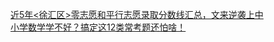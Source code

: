   
[近5年&lt;徐汇区&gt;零志愿和平行志愿录取分数线汇总，文来逆袭上中](http://www.dianyue.me/archives/460/w8beurqhuzf8cdla/)  
[小学数学学不好？搞定这12类常考题还怕啥！](http://www.dianyue.me/archives/436/skexx1kyk28th9yf/)